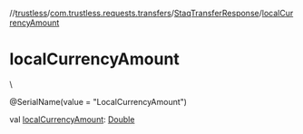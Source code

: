 //[trustless](../../../index.md)/[com.trustless.requests.transfers](../index.md)/[StaqTransferResponse](index.md)/[localCurrencyAmount](local-currency-amount.md)

# localCurrencyAmount

\

@SerialName(value = &quot;LocalCurrencyAmount&quot;)

val [localCurrencyAmount](local-currency-amount.md): [Double](https://kotlinlang.org/api/latest/jvm/stdlib/kotlin/-double/index.html)
